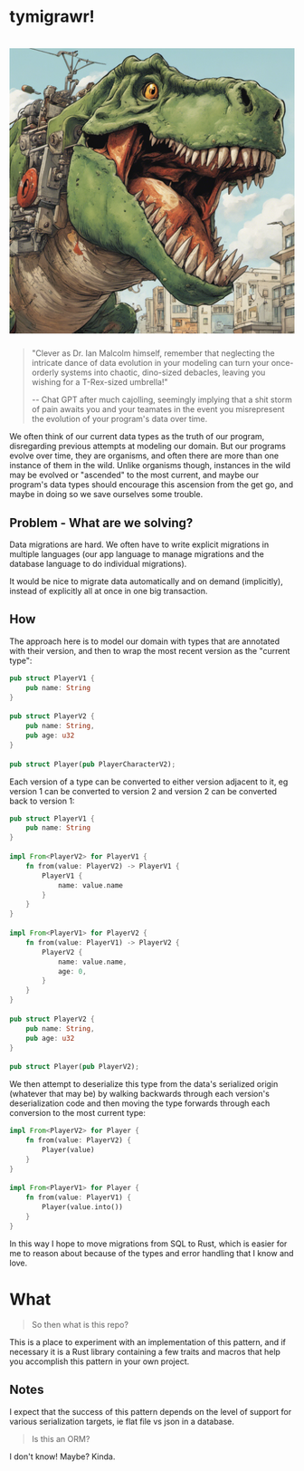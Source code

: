 # tymigrawr!

<div align="center">
  <h1>
    <img src="logo.png" alt="tymigrawr!" />
  </h1>
</div>

> "Clever as Dr. Ian Malcolm himself, remember that neglecting the intricate
> dance of data evolution in your modeling can turn your once-orderly systems
> into chaotic, dino-sized debacles, leaving you wishing for a T-Rex-sized
> umbrella!"
>
> -- Chat GPT after much cajolling, seemingly implying that a shit storm of
>    pain awaits you and your teamates in the event you misrepresent the
>    evolution of your program's data over time.

We often think of our current data types as the truth of our program,
disregarding previous attempts at modeling our domain.
But our programs evolve over time, they are organisms, and often there are more
than one instance of them in the wild.
Unlike organisms though, instances in the wild may be evolved or "ascended" to
the most current, and maybe our program's data types should encourage this ascension from
the get go, and maybe in doing so we save ourselves some trouble.

## Problem - What are we solving?

Data migrations are hard.
We often have to write explicit migrations in multiple languages (our app
language to manage migrations and the database language to do individual migrations).

It would be nice to migrate data automatically and on demand (implicitly),
instead of explicitly all at once in one big transaction.

## How

The approach here is to model our domain with types that are annotated with
their version, and then to wrap the most recent version as the "current type":

```rust
pub struct PlayerV1 {
    pub name: String
}

pub struct PlayerV2 {
    pub name: String,
    pub age: u32
}

pub struct Player(pub PlayerCharacterV2);
```

Each version of a type can be converted to either version adjacent to it, eg
version 1 can be converted to version 2 and version 2 can be converted back to
version 1:

```rust
pub struct PlayerV1 {
    pub name: String
}

impl From<PlayerV2> for PlayerV1 {
    fn from(value: PlayerV2) -> PlayerV1 {
        PlayerV1 {
            name: value.name
        }
    }
}

impl From<PlayerV1> for PlayerV2 {
    fn from(value: PlayerV1) -> PlayerV2 {
        PlayerV2 {
            name: value.name,
            age: 0,
        }
    }
}

pub struct PlayerV2 {
    pub name: String,
    pub age: u32
}

pub struct Player(pub PlayerV2);
```

We then attempt to deserialize this type from the data's serialized origin (whatever that
may be) by walking backwards through each version's deserialization code and
then moving the type forwards through each conversion to the most current type:

```rust
impl From<PlayerV2> for Player {
    fn from(value: PlayerV2) {
        Player(value)
    }
}

impl From<PlayerV1> for Player {
    fn from(value: PlayerV1) {
        Player(value.into())
    }
}
```

In this way I hope to move migrations from SQL to Rust, which is easier for me
to reason about because of the types and error handling that I know and love.

# What

> So then what is this repo?

This is a place to experiment with an implementation of this pattern, and if
necessary it is a Rust library containing a few traits and macros that help you
accomplish this pattern in your own project.

## Notes

I expect that the success of this pattern depends on the level of support for
various serialization targets, ie flat file vs json in a database.

> Is this an ORM?

I don't know! Maybe? Kinda.
